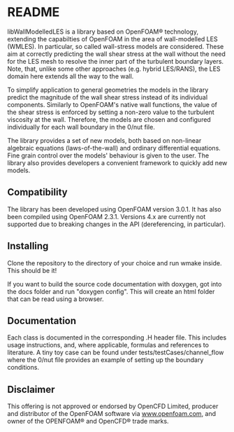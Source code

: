 # README #

libWallModelledLES is a library based on OpenFOAM® technology, extending the
capabilties of OpenFOAM in the area of wall-modelled LES (WMLES). In
particular, so called wall-stress models are considered. These aim at
correctly predicting the wall shear stress at the wall without the need
for the LES mesh to resolve the inner part of the turbulent boundary layers.
Note, that, unlike some other  approaches (e.g. hybrid LES/RANS), the LES
domain here extends all the way to the wall.

To simplify application to general geometries the models in the library
predict the magnitude of the wall shear stress instead of its individual
components.
Similarly to OpenFOAM's native wall functions, the value of the shear stress
is enforced by setting a non-zero value to the turbulent viscosity at the
wall.
Therefore, the models are chosen and configured individually for each wall
boundary in the 0/nut file.

The library provides a set of new models, both based on non-linear algebraic
equations (laws-of-the-wall) and ordinary differential equations.
Fine grain control over the models' behaviour is given to the user.
The library also provides developers a convenient framework to quickly add new 
models.

## Compatibility ##

The library has been developed using OpenFOAM version 3.0.1. It has also been
compiled using OpenFOAM 2.3.1. Versions 4.x are currently not supported due
to breaking changes in the API (dereferencing, in particular).

## Installing ##

Clone the repository to the directory of your choice and run wmake inside.
This should be it!

If you want to build the source code documentation with doxygen, got into the
docs folder and run "doxygen config". This will create an html folder that
can be read using a browser.

## Documentation ##

Each class is documented in the corresponding .H header file. This includes
usage instructions, and, where applicable, formulas and references to
literature. A tiny toy case can be found under tests/testCases/channel\_flow
where the 0/nut file provides an example of setting up the boundary
conditions.


## Disclaimer ##

This offering is not approved or endorsed by OpenCFD Limited, producer and
distributor of the OpenFOAM software via www.openfoam.com, and owner of the
OPENFOAM®  and OpenCFD® trade marks.
